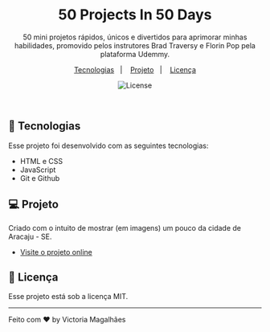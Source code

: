 <h1 align="center">50 Projects In 50 Days</h1>

<p align="center">
50 mini projetos rápidos, únicos e divertidos para aprimorar minhas habilidades, promovido pelos instrutores Brad Traversy e Florin Pop pela plataforma Udemmy. <br/>
</p>

<p align="center">
  <a href="#-tecnologias">Tecnologias</a>&nbsp;&nbsp;&nbsp;|&nbsp;&nbsp;&nbsp;
  <a href="#-projeto">Projeto</a>&nbsp;&nbsp;&nbsp;|&nbsp;&nbsp;&nbsp;
  <a href="#memo-licença">Licença</a>
</p>

<p align="center">
  <img alt="License" src="https://img.shields.io/static/v1?label=license&message=MIT&color=49AA26&labelColor=000000">
</p>

<br>

## 🚀 Tecnologias

Esse projeto foi desenvolvido com as seguintes tecnologias:

- HTML e CSS
- JavaScript
- Git e Github

## 💻 Projeto

Criado com o intuito de mostrar (em imagens) um pouco da cidade de Aracaju - SE.

- [Visite o projeto online](https://victoriamagalhaes.github.io/Explore_Aracaju/)

## :memo: Licença

Esse projeto está sob a licença MIT.

---

Feito com ♥ by Victoria Magalhães
